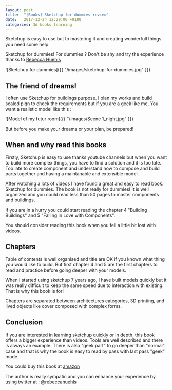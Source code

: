 ```yaml
---
layout: post
title:  "[Books] Sketchup for dummies review"
date:   2017-12-24 12:29:00 +0100
categories: 3d books learning
---
```


Sketchup is easy to use but to mastering it and creating wonderfull things you need some help.

Sketchup for dummies! For dummies ? Don't be shy and try the experience thanks to [Rebecca Huehls](https://twitter.com/rebeccahuehls/)

![Sketchup for dummies]({{ "/images/sketchup-for-dummies.jpg" }})

## The friend of dreams!

I often use Sketchup for buildings purpose. I plan my works and build scaled plqn to check the requirements but if you are a geek like me, You want a realistic model like this : 

![Model of my futur room]({{ "/images/Scene 1_night.jpg" }})

But before you make your dreams or your plan, be prepared!

## When and why read this books

Firstly, Sketchup is easy to use thanks youtube channels but when you want to build more complex things, you have to find a solution and it is too late. Too late to create component and understand how to compose and build parts together and having a maintanable and extensible model.

After watching a lots of videos I have found a great and easy to read book. Sketchup for dummies. The book is not really for dummies! It is well organized and you could read less than 50 pages to master components and buildings. 

If you are in a hurry you could start reading the chapter 4 "Building Buildings" and 5 "Falling in Love with Components".

You should consider reading this book when you fell a little bit lost with videos.

## Chapters

Table of contents is well organised and title are OK if you known what thing you would like to build. But first chapter 4 and 5 are the first chapters to read and practice before going deeper with your models.

When I started using sketchup 7 years ago, I have built models quickly but it was really difficult to keep the same speed due to interaction with existing. That is why this book is for!

Chapters are separated between architectures categories, 3D printing, and lived objects like cover composed with complex forms.

## Conclusion

If you are interested in learning sketchup quickly or in depth, this book offers a bigger experience than videos. Tools are well described and there is always an example. There is also "geek part" to go deeper than "normal" case and that is why the book is easy to read by pass with last pass "geek" mode.

You could buy this book at [amazon](https://www.amazon.com/SketchUp-Dummies-Computers-Aidan-Chopra-ebook/dp/B06XGNPR8Z)

The author is really sympatic and you can enhance your experience by using twitter at : [@rebeccahuehls](https://twitter.com/rebeccahuehls/)